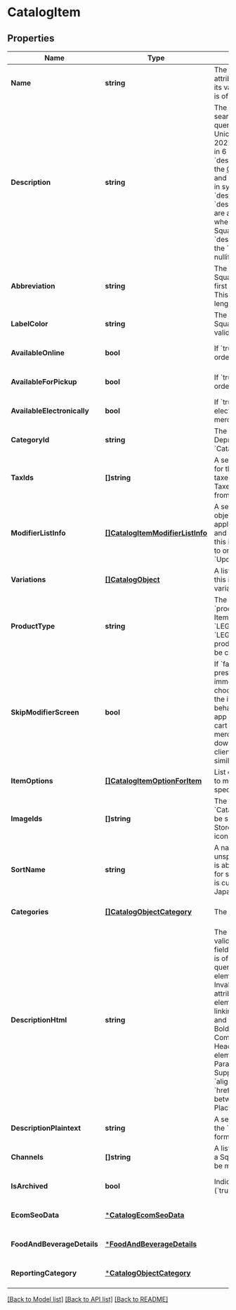 # CatalogItem

## Properties
Name | Type | Description | Notes
------------ | ------------- | ------------- | -------------
**Name** | **string** | The item&#x27;s name. This is a searchable attribute for use in applicable query filters, its value must not be empty, and the length is of Unicode code points. | [optional] [default to null]
**Description** | **string** | The item&#x27;s description. This is a searchable attribute for use in applicable query filters, and its value length is of Unicode code points.  Deprecated at 2022-07-20, this field is planned to retire in 6 months. You should migrate to use &#x60;description_html&#x60; to set the description of the [CatalogItem](https://developer.squareup.com/reference/square_2024-01-18/objects/CatalogItem) instance.  The &#x60;description&#x60; and &#x60;description_html&#x60; field values are kept in sync. If you try to set the both fields, the &#x60;description_html&#x60; text value overwrites the &#x60;description&#x60; value. Updates in one field are also reflected in the other, except for when you use an early version before Square API 2022-07-20 and &#x60;description_html&#x60; is set to blank, setting the &#x60;description&#x60; value to null does not nullify &#x60;description_html&#x60;. | [optional] [default to null]
**Abbreviation** | **string** | The text of the item&#x27;s display label in the Square Point of Sale app. Only up to the first five characters of the string are used. This attribute is searchable, and its value length is of Unicode code points. | [optional] [default to null]
**LabelColor** | **string** | The color of the item&#x27;s display label in the Square Point of Sale app. This must be a valid hex color code. | [optional] [default to null]
**AvailableOnline** | **bool** | If &#x60;true&#x60;, the item can be added to shipping orders from the merchant&#x27;s online store. | [optional] [default to null]
**AvailableForPickup** | **bool** | If &#x60;true&#x60;, the item can be added to pickup orders from the merchant&#x27;s online store. | [optional] [default to null]
**AvailableElectronically** | **bool** | If &#x60;true&#x60;, the item can be added to electronically fulfilled orders from the merchant&#x27;s online store. | [optional] [default to null]
**CategoryId** | **string** | The ID of the item&#x27;s category, if any. Deprecated since 2023-12-13. Use &#x60;CatalogItem.categories&#x60;, instead. | [optional] [default to null]
**TaxIds** | **[]string** | A set of IDs indicating the taxes enabled for this item. When updating an item, any taxes listed here will be added to the item. Taxes may also be added to or deleted from an item using &#x60;UpdateItemTaxes&#x60;. | [optional] [default to null]
**ModifierListInfo** | [**[]CatalogItemModifierListInfo**](CatalogItemModifierListInfo.md) | A set of &#x60;CatalogItemModifierListInfo&#x60; objects representing the modifier lists that apply to this item, along with the overrides and min and max limits that are specific to this item. Modifier lists may also be added to or deleted from an item using &#x60;UpdateItemModifierLists&#x60;. | [optional] [default to null]
**Variations** | [**[]CatalogObject**](CatalogObject.md) | A list of [CatalogItemVariation](https://developer.squareup.com/reference/square_2024-01-18/objects/CatalogItemVariation) objects for this item. An item must have at least one variation. | [optional] [default to null]
**ProductType** | **string** | The product type of the item. Once set, the &#x60;product_type&#x60; value cannot be modified.  Items of the &#x60;LEGACY_SQUARE_ONLINE_SERVICE&#x60; and &#x60;LEGACY_SQUARE_ONLINE_MEMBERSHIP&#x60; product types can be updated but cannot be created using the API. | [optional] [default to null]
**SkipModifierScreen** | **bool** | If &#x60;false&#x60;, the Square Point of Sale app will present the &#x60;CatalogItem&#x60;&#x27;s details screen immediately, allowing the merchant to choose &#x60;CatalogModifier&#x60;s before adding the item to the cart.  This is the default behavior.  If &#x60;true&#x60;, the Square Point of Sale app will immediately add the item to the cart with the pre-selected modifiers, and merchants can edit modifiers by drilling down onto the item&#x27;s details.  Third-party clients are encouraged to implement similar behaviors. | [optional] [default to null]
**ItemOptions** | [**[]CatalogItemOptionForItem**](CatalogItemOptionForItem.md) | List of item options IDs for this item. Used to manage and group item variations in a specified order.  Maximum: 6 item options. | [optional] [default to null]
**ImageIds** | **[]string** | The IDs of images associated with this &#x60;CatalogItem&#x60; instance. These images will be shown to customers in Square Online Store. The first image will show up as the icon for this item in POS. | [optional] [default to null]
**SortName** | **string** | A name to sort the item by. If this name is unspecified, namely, the &#x60;sort_name&#x60; field is absent, the regular &#x60;name&#x60; field is used for sorting. Its value must not be empty.  It is currently supported for sellers of the Japanese locale only. | [optional] [default to null]
**Categories** | [**[]CatalogObjectCategory**](CatalogObjectCategory.md) | The list of categories. | [optional] [default to null]
**DescriptionHtml** | **string** | The item&#x27;s description as expressed in valid HTML elements. The length of this field value, including those of HTML tags, is of Unicode points. With application query filters, the text values of the HTML elements and attributes are searchable. Invalid or unsupported HTML elements or attributes are ignored.  Supported HTML elements include: - &#x60;a&#x60;: Link. Supports linking to website URLs, email address, and telephone numbers. - &#x60;b&#x60;, &#x60;strong&#x60;:  Bold text - &#x60;br&#x60;: Line break - &#x60;code&#x60;: Computer code - &#x60;div&#x60;: Section - &#x60;h1-h6&#x60;: Headings - &#x60;i&#x60;, &#x60;em&#x60;: Italics - &#x60;li&#x60;: List element - &#x60;ol&#x60;: Numbered list - &#x60;p&#x60;: Paragraph - &#x60;ul&#x60;: Bullet list - &#x60;u&#x60;: Underline   Supported HTML attributes include: - &#x60;align&#x60;: Alignment of the text content - &#x60;href&#x60;: Link destination - &#x60;rel&#x60;: Relationship between link&#x27;s target and source - &#x60;target&#x60;: Place to open the linked document | [optional] [default to null]
**DescriptionPlaintext** | **string** | A server-generated plaintext version of the &#x60;description_html&#x60; field, without formatting tags. | [optional] [default to null]
**Channels** | **[]string** | A list of IDs representing channels, such as a Square Online site, where the item can be made visible or available. | [optional] [default to null]
**IsArchived** | **bool** | Indicates whether this item is archived (&#x60;true&#x60;) or not (&#x60;false&#x60;). | [optional] [default to null]
**EcomSeoData** | [***CatalogEcomSeoData**](CatalogEcomSeoData.md) |  | [optional] [default to null]
**FoodAndBeverageDetails** | [***FoodAndBeverageDetails**](FoodAndBeverageDetails.md) |  | [optional] [default to null]
**ReportingCategory** | [***CatalogObjectCategory**](CatalogObjectCategory.md) |  | [optional] [default to null]

[[Back to Model list]](../README.md#documentation-for-models) [[Back to API list]](../README.md#documentation-for-api-endpoints) [[Back to README]](../README.md)

